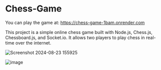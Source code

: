 # Chess-Game
You can play the game at: https://chess-game-1bam.onrender.com

This project is a simple online chess game built with Node.js, Chess.js, Chessboard.js, and Socket.io. It allows two players to play chess in real-time over the internet.

![Screenshot 2024-08-23 155925](https://github.com/user-attachments/assets/0b35040b-96cd-4a86-a1fa-8d46a5121dbb)

![image](https://github.com/user-attachments/assets/8af2e671-4f0b-43c4-b200-16a49b7507ba)
